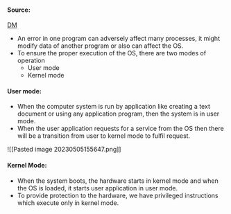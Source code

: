 #### Source:
[DM](https://www.geeksforgeeks.org/dual-mode-operations-os/)


* An error in one program can adversely affect many processes, it might modify data of another program or also can affect the OS.
* To ensure the proper execution of the OS, there are two modes of operation
	* User mode
	* Kernel mode

#### User mode:

* When the computer system is run by application like creating a text document or using any application program, then the system is in user mode.
* When the user application requests for a service from the OS then there will be a transition from user to kernel mode to fulfil request.

![[Pasted image 20230505155647.png]]



#### Kernel Mode:

* When the system boots, the hardware starts in kernel mode and when the OS is loaded, it starts user application in user mode.
* To provide protection to the hardware, we have privileged instructions which execute only in kernel mode.
